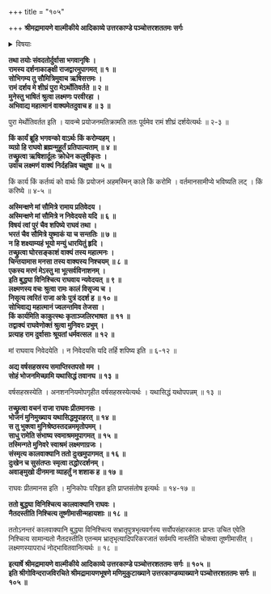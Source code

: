 +++
title = "१०५"

+++
**श्रीमद्रामायणे वाल्मीकीये आदिकाव्ये उत्तरकाण्डे पञ्चोत्तरशततमः सर्गः**


<details><summary>विषयाः</summary>

रामरुद्रसंवादसमये रामदर्शनार्थं दुर्वाससः समागमे शापदानभीत्यारामेतदागमन निवेदनम् ॥ १ ॥ रुद्रविसर्जनपूर्वकं स्वदर्शनार्थमागतं रामंप्रति दुर्वाससा बुभुक्षापरिहारायअन्नयाचने तेनतस्मै तत्कालसिद्धान्नदानम् ॥ २ ॥ प्रतिगतेचदुर्वाससि रामेणरुद्रचोदनया स्वकृतप्रतिज्ञा -स्मरणेन दुःखाधिगमः ॥ ३ ॥
</details>


**तथा तयोः संवदतोर्दुर्वासा भगवानृषिः ।  
रामस्य दर्शनाकाङ्क्षी राजद्वारमुपागमत् ॥ १ ॥  
सोभिगम्य तु सौमित्रिमुवाच ऋषिसत्तमः ।  
रामं दर्शय मे शीघ्रं पुरा मेऽर्थोतिवर्तते ॥ २ ॥  
मुनेस्तु भाषितं श्रुत्वा लक्ष्मणः परवीरहा ।  
अभिवाद्य महात्मानं वाक्यमेतदुवाच ह ॥ ३ ॥**

पुरा मेर्थोतिवर्तत इति । यावन्मे प्रयोजनमतिक्रामति ततः पूर्वमेव रामं शीघ्रं दर्शयेत्यर्थः ॥ २-३ ॥

**किं कार्यं ब्रूहि भगवन्को वाऽर्थः किं करोम्यहम् ।  
व्यग्रो हि राघवो ब्रह्मन्मुहूर्तं प्रतिपाल्यताम् ॥ ४ ॥  
तच्छ्रुत्वा ऋषिशार्दूलः क्रोधेन कलुषीकृतः ।  
उवाच लक्ष्मणं वाक्यं निर्दहन्निव चक्षुषा ॥ ५ ॥**

किं कार्य किं कर्तव्यं को वार्थः किं प्रयोजनं अहमस्मिन् काले किं करोमि । वर्तमानसामीप्ये भविष्यति लट् । किं करिष्ये ॥ ४-५ ॥

**अस्मिन्क्षणे मां सौमित्रे रामाय प्रतिवेदय ।  
अस्मिन्क्षणे मां सौमित्रे न निवेदयसे यदि ॥ ६ ॥  
विषयं त्वां पुरं चैव शपिष्ये राघवं तथा ।  
भरतं चैव सौमित्रे युष्माकं या च सन्ततिः ॥ ७ ॥  
न हि शक्ष्याम्यहं भूयो मन्युं धारयितुं हृदि ।  
तच्छ्रुत्वा घोरसङ्काशं वाक्यं तस्य महात्मनः ।  
चिन्तयामास मनसा तस्य वाक्यस्य निश्चयम् ॥ ८ ॥  
एकस्य मरणं मेऽस्तु मा भूत्सर्वविनाशनम् ।  
इति बुद्ध्या विनिश्चित्य राघवाय न्यवेदयत् ॥ ९ ॥  
लक्ष्मणस्य वचः श्रुत्वा रामः कालं विसृज्य च ।  
निसृत्य त्वरितं राजा अत्रेः पुत्रं ददर्श ह ॥ १० ॥  
सोभिवाद्य महात्मानं ज्वलन्तमिव तेजसा ।  
किं कार्यमिति काकुत्स्थः कृताञ्जलिरभाषत ॥ ११ ॥  
तद्वाक्यं राघवेणोक्तं श्रुत्वा मुनिवरः प्रभुम् ।  
प्रत्याह राम दुर्वासाः श्रूयतां धर्मवत्सल ॥ १२ ॥**

मां राघवाय निवेदयेति । न निवेदयसि यदि तर्हि शपिष्य इति ॥ ६-१२ ॥

**अद्य वर्षसहस्रस्य समाप्तिस्तपसो मम ।  
सोहं भोजनमिच्छामि यथासिद्धं तवानघ ॥ १३ ॥**

वर्षसहस्रस्येति । अनशननियमोपगृहीत वर्षसहस्रस्येत्यर्थः । यथासिद्धं यथोपपन्नम् ॥ १३ ॥

**तच्छ्रुत्वा वचनं राजा राघवः प्रीतमानसः ।  
भोजनं मुनिमुख्याय यथासिद्धमुपाहरत् ॥ १४ ॥  
स तु भुक्त्वा मुनिश्रेष्ठस्तदन्नममृतोपमम् ।  
साधु रामेति संभाष्य स्वमाश्रममुपागमत् ॥ १५ ॥  
तस्मिन्गते मुनिवरे स्वाश्रमं लक्ष्मणाग्रजः ।  
संस्मृत्य कालवाक्यानि ततो दुःखमुपागमत् ॥ १६ ॥  
दुःखेन च सुसंतप्तः स्मृत्वा तद्धोरदर्शनम् ।  
अवाङ्मुखो दीनमना व्याहर्तुं न शशाक ह ॥ १७ ॥**

राघवः प्रीतमानस इति । मुनिकोपः परिहृत इति प्राप्तसंतोष इत्यर्थः ॥ १४-१७ ॥

**ततो बुद्ध्या विनिश्चित्य कालवाक्यानि राघवः ।  
नैतदस्तीति निश्चित्य तूष्णीमासीन्महायशाः ॥ १८ ॥**

ततोऽनन्तरं कालवाक्यानि बुद्ध्या विनिश्चित्य सभ्रातृपुत्रभृत्यवर्गस्य सर्वोपसंहारकालः प्राप्तः उचित एवेति निश्चित्य सामान्यतो नैतदस्तीति एतन्मम भ्रातृभृत्यादिपरिकरजातं सर्वमपि नास्तीति चोक्त्वा तूष्णीमासीत् । लक्ष्मणस्यापराधं नोद्भावितवानित्यर्थः ॥ १८ ॥

**इत्यार्षे श्रीमद्रामायणे वाल्मीकीये आदिकाव्ये उत्तरकाण्डे पञ्चोत्तरशततमः सर्गः ॥ १०५ ॥  
इति श्रीगोविन्दराजविरचिते श्रीमद्रामायणभूषणे मणिमुकुटाख्याने उत्तरकाण्डव्याख्याने पञ्चोत्तरशततमः सर्गः ॥ १०५ ॥**
